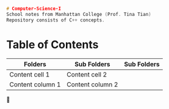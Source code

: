 ```cpp

# Computer-Science-I
School notes from Manhattan College (Prof. Tina Tian)
Repository consists of C++ concepts.
```
<h1>Table of Contents</h1>

Folders | Sub Folders |Sub Folders
------------ | ------------- | -------------
Content cell 1 | Content cell 2
Content column 1 | Content column 2

:whale2:
